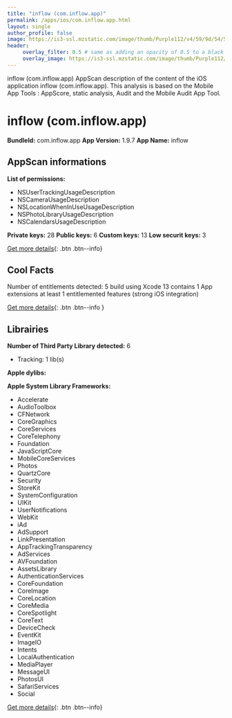 ```yaml
---
title: "inflow (com.inflow.app)"
permalink: /apps/ios/com.inflow.app.html
layout: single
author_profile: false
image: https://is3-ssl.mzstatic.com/image/thumb/Purple112/v4/59/9d/54/599d5442-5bca-a826-39e6-d373ba16bd31/AppIcon-1x_U007emarketing-0-6-0-85-220.png/512x512bb.jpg
header: 
     overlay_filter: 0.5 # same as adding an opacity of 0.5 to a black background
     overlay_image: https://is3-ssl.mzstatic.com/image/thumb/Purple112/v4/59/9d/54/599d5442-5bca-a826-39e6-d373ba16bd31/AppIcon-1x_U007emarketing-0-6-0-85-220.png/512x512bb.jpg
---
```

inflow (com.inflow.app) AppScan description of the content of the iOS application inflow (com.inflow.app). This analysis is based on the Mobile App Tools : AppScore, static analysis, Audit and the Mobile Audit App Tool.

# inflow (com.inflow.app)

**BundleId:** com.inflow.app
**App Version:** 1.9.7
**App Name:** inflow


## AppScan informations 

**List of permissions:** 
- NSUserTrackingUsageDescription
- NSCameraUsageDescription
- NSLocationWhenInUseUsageDescription
- NSPhotoLibraryUsageDescription
- NSCalendarsUsageDescription
  
  
**Private keys:** 28
**Public keys:** 6
**Custom keys:** 13
**Low securit keys:** 3
  
[Get more details](/pricing.html){: .btn .btn--info}

## Cool Facts

Number of entitlements detected: 5
build using Xcode 13
contains 1 App extensions
at least 1 entitlemented features (strong iOS integration)
  
[Get more details](/pricing.html){: .btn .btn--info }

## Librairies 
**Number of Third Party Library detected:** 6
- Tracking: 1 lib(s)


**Apple dylibs:**


**Apple System Library Frameworks:**
- Accelerate
- AudioToolbox
- CFNetwork
- CoreGraphics
- CoreServices
- CoreTelephony
- Foundation
- JavaScriptCore
- MobileCoreServices
- Photos
- QuartzCore
- Security
- StoreKit
- SystemConfiguration
- UIKit
- UserNotifications
- WebKit
- iAd
- AdSupport
- LinkPresentation
- AppTrackingTransparency
- AdServices
- AVFoundation
- AssetsLibrary
- AuthenticationServices
- CoreFoundation
- CoreImage
- CoreLocation
- CoreMedia
- CoreSpotlight
- CoreText
- DeviceCheck
- EventKit
- ImageIO
- Intents
- LocalAuthentication
- MediaPlayer
- MessageUI
- PhotosUI
- SafariServices
- Social


  
[Get more details](/pricing.html){: .btn .btn--info}

